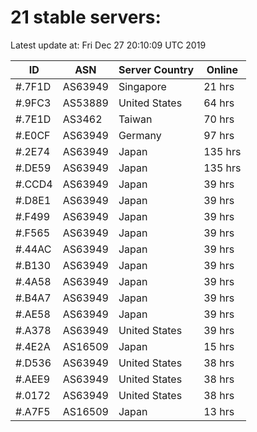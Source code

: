 # 21 stable servers:

Latest update at: Fri Dec 27 20:10:09 UTC 2019

| ID | ASN | Server Country | Online |
| -- | --- | -------------- | ------ |
| #.7F1D | AS63949 | Singapore | 21 hrs |
| #.9FC3 | AS53889 | United States | 64 hrs |
| #.7E1D | AS3462 | Taiwan | 70 hrs |
| #.E0CF | AS63949 | Germany | 97 hrs |
| #.2E74 | AS63949 | Japan | 135 hrs |
| #.DE59 | AS63949 | Japan | 135 hrs |
| #.CCD4 | AS63949 | Japan | 39 hrs |
| #.D8E1 | AS63949 | Japan | 39 hrs |
| #.F499 | AS63949 | Japan | 39 hrs |
| #.F565 | AS63949 | Japan | 39 hrs |
| #.44AC | AS63949 | Japan | 39 hrs |
| #.B130 | AS63949 | Japan | 39 hrs |
| #.4A58 | AS63949 | Japan | 39 hrs |
| #.B4A7 | AS63949 | Japan | 39 hrs |
| #.AE58 | AS63949 | Japan | 39 hrs |
| #.A378 | AS63949 | United States | 39 hrs |
| #.4E2A | AS16509 | Japan | 15 hrs |
| #.D536 | AS63949 | United States | 38 hrs |
| #.AEE9 | AS63949 | United States | 38 hrs |
| #.0172 | AS63949 | United States | 38 hrs |
| #.A7F5 | AS16509 | Japan | 13 hrs |

